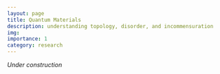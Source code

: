 ```yaml
---
layout: page
title: Quantum Materials
description: understanding topology, disorder, and incommensuration
img: 
importance: 1
category: research
---
```


_Under construction_